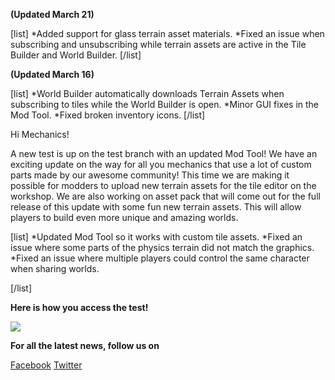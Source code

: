 **(Updated March 21)**

[list]
*Added support for glass terrain asset materials.
*Fixed an issue when subscribing and unsubscribing while terrain assets are active in the Tile Builder and World Builder. 
[/list]


**(Updated March 16)**

[list]
*World Builder automatically downloads Terrain Assets when subscribing to tiles while the World Builder is open.
*Minor GUI fixes in the Mod Tool.
*Fixed broken inventory icons.
[/list]

Hi Mechanics!

A new test is up on the test branch with an updated Mod Tool! 
We have an exciting update on the way for all you mechanics that use a lot of custom parts made by our awesome community!
This time we are making it possible for modders to upload new terrain assets for the tile editor on the workshop. We are also working on asset pack that will come out for the full release of this update with some fun new terrain assets. This will allow players to build even more unique and amazing worlds. 

[list]
*Updated Mod Tool so it works with custom tile assets.
*Fixed an issue where some parts of the physics terrain did not match the graphics.
*Fixed an issue where multiple players could control the same character when sharing worlds.

[/list]

**Here is how you access the test!**

![](http://i.imgur.com/3RWu68O.png)

**For all the latest news, follow us on**

[Facebook](https://www.facebook.com/scrapmechanic/)
[Twitter](https://twitter.com/ScrapMechanic)